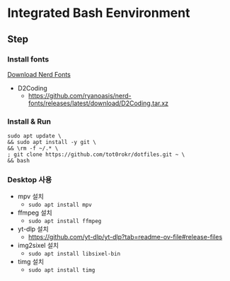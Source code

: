 # Integrated Bash Eenvironment

## Step

### Install fonts

[Download Nerd Fonts](https://github.com/ryanoasis/nerd-fonts#font-installation)

- D2Coding
    - https://github.com/ryanoasis/nerd-fonts/releases/latest/download/D2Coding.tar.xz


### Install & Run

```
sudo apt update \
&& sudo apt install -y git \
&& \rm -f ~/.* \
; git clone https://github.com/tot0rokr/dotfiles.git ~ \
&& bash
```


### Desktop 사용

- mpv 설치
    - `sudo apt install mpv`
- ffmpeg 설치
    - `sudo apt install ffmpeg`
- yt-dlp 설치
    - https://github.com/yt-dlp/yt-dlp?tab=readme-ov-file#release-files
- img2sixel 설치
    - `sudo apt install libsixel-bin`
- timg 설치
    - `sudo apt install timg`
